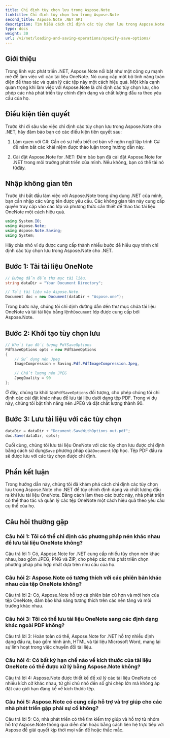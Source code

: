 ```yaml
---
title: Chỉ định tùy chọn lưu trong Aspose.Note
linktitle: Chỉ định tùy chọn lưu trong Aspose.Note
second_title: Aspose.Note .NET API
description: Tìm hiểu cách chỉ định các tùy chọn lưu trong Aspose.Note cho .NET để tùy chỉnh định dạng và chất lượng đầu ra của tài liệu OneNote.
type: docs
weight: 30
url: /vi/net/loading-and-saving-operations/specify-save-options/
---
```

## Giới thiệu

Trong lĩnh vực phát triển .NET, Aspose.Note nổi bật như một công cụ mạnh mẽ để làm việc với các tài liệu OneNote. Nó cung cấp một bộ tính năng toàn diện để thao tác và quản lý các tệp này một cách hiệu quả. Một khía cạnh quan trọng khi làm việc với Aspose.Note là chỉ định các tùy chọn lưu, cho phép các nhà phát triển tùy chỉnh định dạng và chất lượng đầu ra theo yêu cầu của họ.

## Điều kiện tiên quyết

Trước khi đi sâu vào việc chỉ định các tùy chọn lưu trong Aspose.Note cho .NET, hãy đảm bảo bạn có các điều kiện tiên quyết sau:

1. Làm quen với C#: Cần có sự hiểu biết cơ bản về ngôn ngữ lập trình C# để nắm bắt các khái niệm được thảo luận trong hướng dẫn này.
   
2.  Cài đặt Aspose.Note for .NET: Đảm bảo bạn đã cài đặt Aspose.Note for .NET trong môi trường phát triển của mình. Nếu không, bạn có thể tải nó từ[đây](https://releases.aspose.com/note/net/).

## Nhập không gian tên

Trước khi bắt đầu làm việc với Aspose.Note trong ứng dụng .NET của mình, bạn cần nhập các vùng tên được yêu cầu. Các không gian tên này cung cấp quyền truy cập vào các lớp và phương thức cần thiết để thao tác tài liệu OneNote một cách hiệu quả.

```csharp
using System.IO;
using Aspose.Note;
using Aspose.Note.Saving;
using System;
```

Hãy chia nhỏ ví dụ được cung cấp thành nhiều bước để hiểu quy trình chỉ định các tùy chọn lưu trong Aspose.Note cho .NET.

## Bước 1: Tải tài liệu OneNote

```csharp
// Đường dẫn đến thư mục tài liệu.
string dataDir = "Your Document Directory";

// Tải tài liệu vào Aspose.Note.
Document doc = new Document(dataDir + "Aspose.one");
```

 Trong bước này, chúng tôi chỉ định đường dẫn đến thư mục chứa tài liệu OneNote và tải tài liệu bằng lệnh`Document` lớp được cung cấp bởi Aspose.Note.

## Bước 2: Khởi tạo tùy chọn lưu

```csharp
// Khởi tạo đối tượng PdfSaveOptions
PdfSaveOptions opts = new PdfSaveOptions
{
    // Sử dụng nén Jpeg
    ImageCompression = Saving.Pdf.PdfImageCompression.Jpeg,
    
    // Chất lượng nén JPEG
    JpegQuality = 90
};
```

 Ở đây, chúng ta khởi tạo`PdfSaveOptions` đối tượng, cho phép chúng tôi chỉ định các cài đặt khác nhau để lưu tài liệu dưới dạng tệp PDF. Trong ví dụ này, chúng tôi bật tính năng nén JPEG và đặt chất lượng thành 90.

## Bước 3: Lưu tài liệu với các tùy chọn

```csharp
dataDir = dataDir + "Document.SaveWithOptions_out.pdf";
doc.Save(dataDir, opts);
```

 Cuối cùng, chúng tôi lưu tài liệu OneNote với các tùy chọn lưu được chỉ định bằng cách sử dụng`Save` phương pháp của`Document` lớp học. Tệp PDF đầu ra sẽ được lưu với các tùy chọn được chỉ định.

## Phần kết luận

Trong hướng dẫn này, chúng tôi đã khám phá cách chỉ định các tùy chọn lưu trong Aspose.Note cho .NET để tùy chỉnh định dạng và chất lượng đầu ra khi lưu tài liệu OneNote. Bằng cách làm theo các bước này, nhà phát triển có thể thao tác và quản lý các tệp OneNote một cách hiệu quả theo yêu cầu cụ thể của họ.

## Câu hỏi thường gặp

### Câu hỏi 1: Tôi có thể chỉ định các phương pháp nén khác nhau để lưu tài liệu OneNote không?

Câu trả lời 1: Có, Aspose.Note for .NET cung cấp nhiều tùy chọn nén khác nhau, bao gồm JPEG, PNG và ZIP, cho phép các nhà phát triển chọn phương pháp phù hợp nhất dựa trên nhu cầu của họ.

### Câu hỏi 2: Aspose.Note có tương thích với các phiên bản khác nhau của tệp OneNote không?

Câu trả lời 2: Có, Aspose.Note hỗ trợ cả phiên bản cũ hơn và mới hơn của tệp OneNote, đảm bảo khả năng tương thích trên các nền tảng và môi trường khác nhau.

### Câu hỏi 3: Tôi có thể lưu tài liệu OneNote sang các định dạng khác ngoài PDF không?

Câu trả lời 3: Hoàn toàn có thể, Aspose.Note for .NET hỗ trợ nhiều định dạng đầu ra, bao gồm hình ảnh, HTML và tài liệu Microsoft Word, mang lại sự linh hoạt trong việc chuyển đổi tài liệu.

### Câu hỏi 4: Có bất kỳ hạn chế nào về kích thước của tài liệu OneNote có thể được xử lý bằng Aspose.Note không?

Câu trả lời 4: Aspose.Note được thiết kế để xử lý các tài liệu OneNote có nhiều kích cỡ khác nhau, từ ghi chú nhỏ đến sổ ghi chép lớn mà không áp đặt các giới hạn đáng kể về kích thước tệp.

### Câu hỏi 5: Aspose.Note có cung cấp hỗ trợ và trợ giúp cho các nhà phát triển gặp phải sự cố không?

Câu trả lời 5: Có, nhà phát triển có thể tìm kiếm trợ giúp và hỗ trợ từ nhóm hỗ trợ Aspose.Note thông qua diễn đàn hoặc bằng cách liên hệ trực tiếp với Aspose để giải quyết kịp thời mọi vấn đề hoặc thắc mắc.